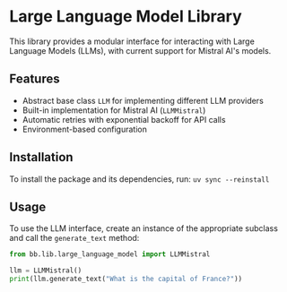 # Large Language Model Library

This library provides a modular interface for interacting with Large Language Models (LLMs), with current support for Mistral AI's models.

## Features

- Abstract base class `LLM` for implementing different LLM providers
- Built-in implementation for Mistral AI (`LLMMistral`)
- Automatic retries with exponential backoff for API calls
- Environment-based configuration

## Installation
To install the package and its dependencies, run:
`uv sync --reinstall`

## Usage

To use the LLM interface, create an instance of the appropriate subclass and call the `generate_text` method:   

```python
from bb.lib.large_language_model import LLMMistral

llm = LLMMistral()
print(llm.generate_text("What is the capital of France?"))
```


